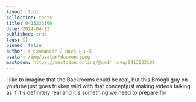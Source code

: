 ```yaml
---
layout: toot
collection: toots
title: 0413233100
date: 2024-04-13
published: true
tags: []
pinned: false
author: ⸸ commander ░ nova ⸸ :~$
avatar: /img/avatar/daemon.jpeg
mastodon: https://mastodon.online/@cmdr_nova/0413233100
---
```


i like to imagine that the Backrooms could be real, but this Broogli guy on youtube just goes frikken wild with that conceptjust making videos talking as if it's definitely real and it's something we need to prepare for
